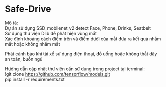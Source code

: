 # Safe-Drive  
Mô tả:  
Dự án sử dụng SSD_mobilenet_v2 detect Face, Phone, Drinks, Seatbelt  
Sử dụng thư viện Dlib để phát hiện vùng mắt  
Xác định khoảng cách điểm trên và điểm dưới của mắt đưa ra kết quả nhắm mắt hoặc không nhắm mắt
  
Phát cảnh báo khi tài xế sử dụng điện thoại, đồ uống hoặc không thắt dây an toàn, buồn ngủ

Hướng dẫn cập nhật thư viện cần sử dụng trong project tại terminal:  
  !git clone https://github.com/tensorflow/models.git  
  pip install -r requirements.txt  
